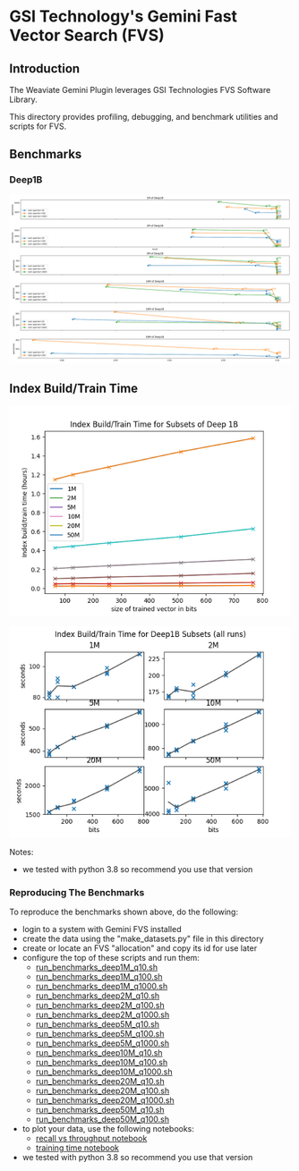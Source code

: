 
# GSI Technology's Gemini Fast Vector Search (FVS)

## Introduction

The Weaviate Gemini Plugin leverages GSI Technologies FVS Software Library.

This directory provides profiling, debugging, and benchmark utilities and scripts for FVS.

## Benchmarks

### Deep1B

![Subsets of Deep1B](results/gemini_fvs_deep1B.png)

## Index Build/Train Time

![Subsets of Deep1B](results/deep1B_master_train_time.png)

![Subsets of Deep1B - All Runs](results/Deep1B_subplots_train_time.png)

Notes:
* we tested with python 3.8 so recommend you use that version

### Reproducing The Benchmarks

To reproduce the benchmarks shown above, do the following:
* login to a system with Gemini FVS installed
* create the data using the "make_datasets.py" file in this directory
* create or locate an FVS "allocation" and copy its id for use later
* configure the top of these scripts and run them:
  * [run_benchmarks_deep1M_q10.sh](run_benchmarks_deep1M_q10.sh)
  * [run_benchmarks_deep1M_q100.sh](run_benchmarks_deep1M_q100.sh)
  * [run_benchmarks_deep1M_q1000.sh](run_benchmarks_deep1M_q1000.sh)
  * [run_benchmarks_deep2M_q10.sh](run_benchmarks_deep2M_q10.sh)
  * [run_benchmarks_deep2M_q100.sh](run_benchmarks_deep2M_q100.sh)
  * [run_benchmarks_deep2M_q1000.sh](run_benchmarks_deep2M_q1000.sh)
  * [run_benchmarks_deep5M_q10.sh](run_benchmarks_deep5M_q10.sh)
  * [run_benchmarks_deep5M_q100.sh](run_benchmarks_deep5M_q100.sh)
  * [run_benchmarks_deep5M_q1000.sh](run_benchmarks_deep5M_q1000.sh)
  * [run_benchmarks_deep10M_q10.sh](run_benchmarks_deep10M_q10.sh)
  * [run_benchmarks_deep10M_q100.sh](run_benchmarks_deep10M_q100.sh)
  * [run_benchmarks_deep10M_q1000.sh](run_benchmarks_deep10M_q1000.sh)
  * [run_benchmarks_deep20M_q10.sh](run_benchmarks_deep20M_q10.sh)
  * [run_benchmarks_deep20M_q100.sh](run_benchmarks_deep20M_q100.sh)
  * [run_benchmarks_deep20M_q1000.sh](run_benchmarks_deep20M_q1000.sh)
  * [run_benchmarks_deep50M_q10.sh](run_benchmarks_deep50M_q10.sh)
  * [run_benchmarks_deep50M_q100.sh](run_benchmarks_deep50M_q100.sh)
* to plot your data, use the following notebooks:
  * [recall vs throughput notebook](train_time_analysis.ipynb)
  * [training time notebook](benchmarks_analysis.ipynb)
* we tested with python 3.8 so recommend you use that version



